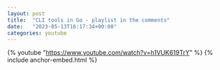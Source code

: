 ```yaml
---
layout: post
title:  "CLI tools in Go - playlist in the comments"
date:   "2023-05-13T16:17:34+00:00"
categories: youtube
---
```

{% youtube  "https://www.youtube.com/watch?v=h1VUK619TrY" %}
{% include anchor-embed.html %}
<br />

